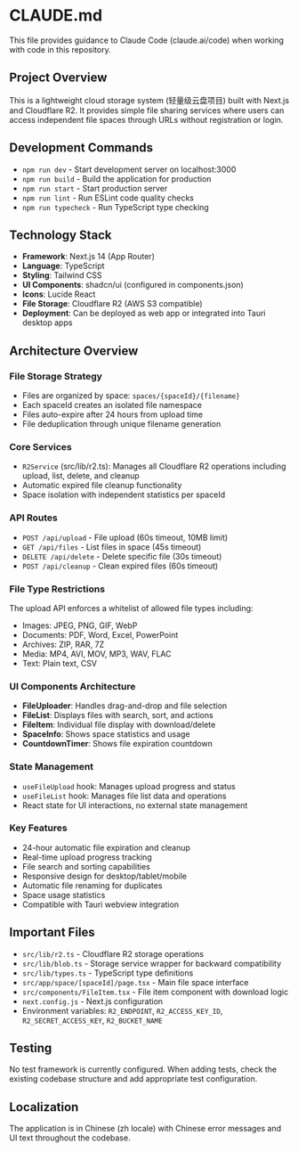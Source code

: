 # CLAUDE.md

This file provides guidance to Claude Code (claude.ai/code) when working with code in this repository.

## Project Overview

This is a lightweight cloud storage system (轻量级云盘项目) built with Next.js and Cloudflare R2. It provides simple file sharing services where users can access independent file spaces through URLs without registration or login.

## Development Commands

- `npm run dev` - Start development server on localhost:3000
- `npm run build` - Build the application for production
- `npm run start` - Start production server
- `npm run lint` - Run ESLint code quality checks
- `npm run typecheck` - Run TypeScript type checking

## Technology Stack

- **Framework**: Next.js 14 (App Router)
- **Language**: TypeScript
- **Styling**: Tailwind CSS
- **UI Components**: shadcn/ui (configured in components.json)
- **Icons**: Lucide React
- **File Storage**: Cloudflare R2 (AWS S3 compatible)
- **Deployment**: Can be deployed as web app or integrated into Tauri desktop apps

## Architecture Overview

### File Storage Strategy
- Files are organized by space: `spaces/{spaceId}/{filename}`
- Each spaceId creates an isolated file namespace
- Files auto-expire after 24 hours from upload time
- File deduplication through unique filename generation

### Core Services
- `R2Service` (src/lib/r2.ts): Manages all Cloudflare R2 operations including upload, list, delete, and cleanup
- Automatic expired file cleanup functionality
- Space isolation with independent statistics per spaceId

### API Routes
- `POST /api/upload` - File upload (60s timeout, 10MB limit)
- `GET /api/files` - List files in space (45s timeout)  
- `DELETE /api/delete` - Delete specific file (30s timeout)
- `POST /api/cleanup` - Clean expired files (60s timeout)

### File Type Restrictions
The upload API enforces a whitelist of allowed file types including:
- Images: JPEG, PNG, GIF, WebP
- Documents: PDF, Word, Excel, PowerPoint
- Archives: ZIP, RAR, 7Z
- Media: MP4, AVI, MOV, MP3, WAV, FLAC
- Text: Plain text, CSV

### UI Components Architecture
- **FileUploader**: Handles drag-and-drop and file selection
- **FileList**: Displays files with search, sort, and actions
- **FileItem**: Individual file display with download/delete
- **SpaceInfo**: Shows space statistics and usage
- **CountdownTimer**: Shows file expiration countdown

### State Management
- `useFileUpload` hook: Manages upload progress and status
- `useFileList` hook: Manages file list data and operations
- React state for UI interactions, no external state management

### Key Features
- 24-hour automatic file expiration and cleanup
- Real-time upload progress tracking
- File search and sorting capabilities
- Responsive design for desktop/tablet/mobile
- Automatic file renaming for duplicates
- Space usage statistics
- Compatible with Tauri webview integration

## Important Files
- `src/lib/r2.ts` - Cloudflare R2 storage operations
- `src/lib/blob.ts` - Storage service wrapper for backward compatibility
- `src/lib/types.ts` - TypeScript type definitions
- `src/app/space/[spaceId]/page.tsx` - Main file space interface
- `src/components/FileItem.tsx` - File item component with download logic
- `next.config.js` - Next.js configuration
- Environment variables: `R2_ENDPOINT`, `R2_ACCESS_KEY_ID`, `R2_SECRET_ACCESS_KEY`, `R2_BUCKET_NAME`

## Testing
No test framework is currently configured. When adding tests, check the existing codebase structure and add appropriate test configuration.

## Localization
The application is in Chinese (zh locale) with Chinese error messages and UI text throughout the codebase.